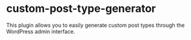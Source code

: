# custom-post-type-generator
This plugin allows you to easily generate custom post types through the WordPress admin interface.
